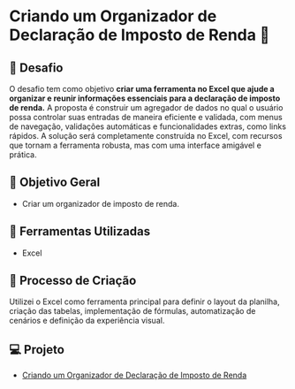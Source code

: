 # Criando um Organizador de Declaração de Imposto de Renda 🦁

## 🚀 Desafio

O desafio tem como objetivo **criar uma ferramenta no Excel que ajude a organizar e reunir informações essenciais para a declaração de imposto de renda.** A proposta é construir um agregador de dados no qual o usuário possa controlar suas entradas de maneira eficiente e validada, com menus de navegação, validações automáticas e funcionalidades extras, como links rápidos. A solução será completamente construída no Excel, com recursos que tornam a ferramenta robusta, mas com uma interface amigável e prática.

## 📒 Objetivo Geral

- Criar um organizador de imposto de renda.

## 🤖 Ferramentas Utilizadas

- Excel

## 🧐 Processo de Criação

Utilizei o Excel como ferramenta principal para definir o layout da planilha, criação das tabelas, implementação de fórmulas, automatização de cenários e definição da experiência visual.

## 💻 Projeto

- [Criando um Organizador de Declaração de Imposto de Renda](https://github.com/guimanaira/Repositorio_Dados/blob/main/Bootcamp_Santander-Excel_com_IA/01_Criando_uma_Ferramenta%20de_Controle_de_Investimentos/simulador_imobiliario.xlsx)
